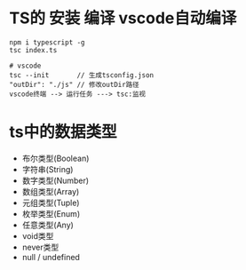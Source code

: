# TS的 安装 编译 vscode自动编译
```
npm i typescript -g
tsc index.ts

# vscode 
tsc --init       // 生成tsconfig.json
"outDir": "./js" // 修改outDir路径
vscode终端 --> 运行任务 ---> tsc:监视
```

# ts中的数据类型
- 布尔类型(Boolean)
- 字符串(String)
- 数字类型(Number)
- 数组类型(Array)
- 元组类型(Tuple)
- 枚举类型(Enum)
- 任意类型(Any)
- void类型
- never类型
- null / undefined


